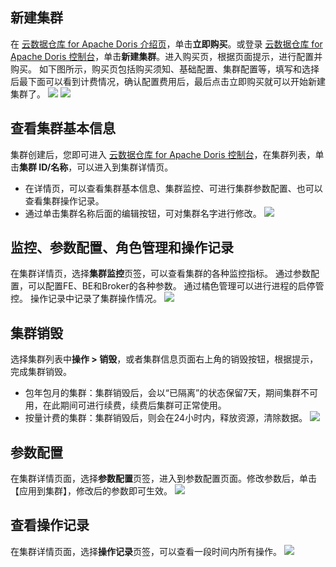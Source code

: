 ## 新建集群
在 [云数据仓库 for Apache Doris 介绍页](https://cloud.tencent.com/product/cdwdoris)，单击**立即购买**。或登录 [云数据仓库 for Apache Doris 控制台](https://console.cloud.tencent.com/cdwdoris)，单击**新建集群**。进入购买页，根据页面提示，进行配置并购买。
如下图所示，购买页包括购买须知、基础配置、集群配置等，填写和选择后最下面可以看到计费情况，确认配置费用后，最后点击立即购买就可以开始新建集群了。
![](https://qcloudimg.tencent-cloud.cn/raw/554e4109017a960200f7f024476ac145.png)
![](https://qcloudimg.tencent-cloud.cn/raw/8693aa5422344aa458206e1f48531d39.png)

## 查看集群基本信息
集群创建后，您即可进入 [云数据仓库 for Apache Doris 控制台](https://console.cloud.tencent.com/cdwdoris)，在集群列表，单击**集群 ID/名称**，可以进入到集群详情页。
- 在详情页，可以查看集群基本信息、集群监控、可进行集群参数配置、也可以查看集群操作记录。
- 通过单击集群名称后面的编辑按钮，可对集群名字进行修改。
![](https://qcloudimg.tencent-cloud.cn/raw/f6f0137b159729b155fd79a789189a99.png)

## 监控、参数配置、角色管理和操作记录
在集群详情页，选择**集群监控**页签，可以查看集群的各种监控指标。
通过参数配置，可以配置FE、BE和Broker的各种参数。
通过橘色管理可以进行进程的启停管控。
操作记录中记录了集群操作情况。
![](https://qcloudimg.tencent-cloud.cn/raw/4e9a03a769c80ecdc2d179e82aa7a4a6.png)

## 集群销毁
选择集群列表中**操作 > 销毁**，或者集群信息页面右上角的销毁按钮，根据提示，完成集群销毁。
- 包年包月的集群：集群销毁后，会以“已隔离”的状态保留7天，期间集群不可用，在此期间可进行续费，续费后集群可正常使用。
- 按量计费的集群：集群销毁后，则会在24小时内，释放资源，清除数据。
![](https://qcloudimg.tencent-cloud.cn/raw/2263347c8b9781079d3f596e1aa5edf8.png)

## 参数配置
在集群详情页面，选择**参数配置**页签，进入到参数配置页面。修改参数后，单击【应用到集群】，修改后的参数即可生效。
![](https://qcloudimg.tencent-cloud.cn/raw/44815994652cfe789890c56fdcd85d31.png)

## 查看操作记录
在集群详情页面，选择**操作记录**页签，可以查看一段时间内所有操作。
![](https://qcloudimg.tencent-cloud.cn/raw/1d76dd9ede54728570c92742fa422872.png)
